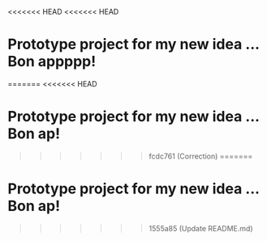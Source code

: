 <<<<<<< HEAD
<<<<<<< HEAD
# Prototype project for my new idea ... Bon appppp!
=======
<<<<<<< HEAD
# Prototype project for my new idea ... Bon ap!
>>>>>>> fcdc761 (Correction)
=======
# Prototype project for my new idea ... Bon ap!
>>>>>>> 1555a85 (Update README.md)
